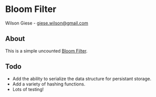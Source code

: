 Bloom Filter
============
Wilson Giese - giese.wilson@gmail.com 

About
-----
This is a simple uncounted [Bloom Filter](http://en.wikipedia.org/wiki/Bloom_filter).

Todo
----
- Add the ability to serialize the data structure for persistant storage. 
- Add a variety of hashing functions. 
- Lots of testing! 
